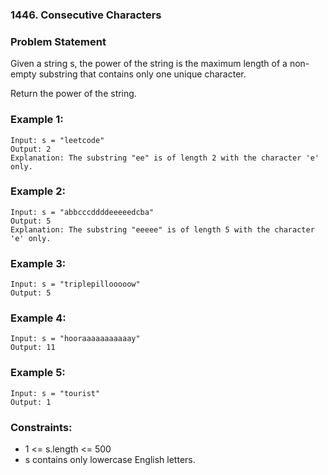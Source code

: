 ### 1446. Consecutive Characters

### Problem Statement
Given a string s, the power of the string is the maximum length of a non-empty substring that contains only one unique character.

Return the power of the string.

 

### Example 1:
```
Input: s = "leetcode"
Output: 2
Explanation: The substring "ee" is of length 2 with the character 'e' only.
```

### Example 2:
```
Input: s = "abbcccddddeeeeedcba"
Output: 5
Explanation: The substring "eeeee" is of length 5 with the character 'e' only.
```

### Example 3:
```
Input: s = "triplepillooooow"
Output: 5
```

### Example 4:
```
Input: s = "hooraaaaaaaaaaay"
Output: 11
```

### Example 5:
```
Input: s = "tourist"
Output: 1
```

### Constraints:

* 1 <= s.length <= 500
* s contains only lowercase English letters.